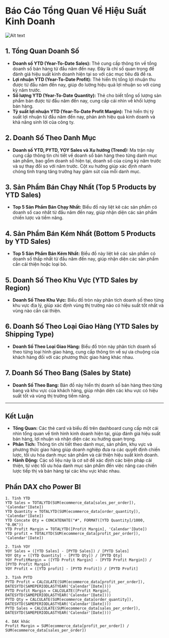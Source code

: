 # Báo Cáo Tổng Quan Về Hiệu Suất Kinh Doanh
![Alt text](.img/SalesReport.png)

## 1. Tổng Quan Doanh Số
- **Doanh số YTD (Year-To-Date Sales):** Thẻ cung cấp thông tin về tổng doanh số bán hàng từ đầu năm đến nay. Đây là chỉ số quan trọng để đánh giá hiệu suất kinh doanh hiện tại so với các mục tiêu đã đề ra.
- **Lợi nhuận YTD (Year-To-Date Profit):** Thẻ hiển thị tổng lợi nhuận thu được từ đầu năm đến nay, giúp đo lường hiệu quả lợi nhuận so với cùng kỳ năm trước.
- **Số lượng YTD (Year-To-Date Quantity):** Thẻ cho biết tổng số lượng sản phẩm bán được từ đầu năm đến nay, cung cấp cái nhìn về khối lượng bán hàng.
- **Tỷ suất lợi nhuận YTD (Year-To-Date Profit Margin):** Thẻ hiển thị tỷ suất lợi nhuận từ đầu năm đến nay, phản ánh hiệu quả kinh doanh và khả năng sinh lời của công ty.

## 2. Doanh Số Theo Danh Mục
- **Doanh số YTD, PYTD, YOY Sales và Xu hướng (Trend):** Ma trận này cung cấp thông tin chi tiết về doanh số bán hàng theo từng danh mục sản phẩm, bao gồm doanh số hiện tại, doanh số của cùng kỳ năm trước và sự thay đổi so với năm trước. Cột xu hướng giúp xác định nhanh chóng tình trạng tăng trưởng hay giảm sút của mỗi danh mục.

## 3. Sản Phẩm Bán Chạy Nhất (Top 5 Products by YTD Sales)
- **Top 5 Sản Phẩm Bán Chạy Nhất:** Biểu đồ này liệt kê các sản phẩm có doanh số cao nhất từ đầu năm đến nay, giúp nhận diện các sản phẩm chiến lược và tiềm năng.

## 4. Sản Phẩm Bán Kém Nhất (Bottom 5 Products by YTD Sales)
- **Top 5 Sản Phẩm Bán Kém Nhất:** Biểu đồ này liệt kê các sản phẩm có doanh số thấp nhất từ đầu năm đến nay, giúp nhận diện các sản phẩm cần cải thiện hoặc loại bỏ.

## 5. Doanh Số Theo Khu Vực (YTD Sales by Region)
- **Doanh Số Theo Khu Vực:** Biểu đồ tròn này phân tích doanh số theo từng khu vực địa lý, giúp xác định vùng thị trường nào có hiệu suất tốt nhất và vùng nào cần cải thiện.

## 6. Doanh Số Theo Loại Giao Hàng (YTD Sales by Shipping Type)
- **Doanh Số Theo Loại Giao Hàng:** Biểu đồ tròn này phân tích doanh số theo từng loại hình giao hàng, cung cấp thông tin về sự ưa chuộng của khách hàng đối với các phương thức giao hàng khác nhau.

## 7. Doanh Số Theo Bang (Sales by State)
- **Doanh Số Theo Bang:** Bản đồ này hiển thị doanh số bán hàng theo từng bang và khu vực của khách hàng, giúp nhận diện các khu vực có hiệu suất tốt và vùng thị trường tiềm năng.

---

## Kết Luận
- **Tổng Quan:** Các thẻ card và biểu đồ trên dashboard cung cấp một cái nhìn tổng quan về tình hình kinh doanh hiện tại, giúp đánh giá hiệu suất bán hàng, lợi nhuận và nhận diện các xu hướng quan trọng.
- **Phân Tích:** Thông tin chi tiết theo danh mục, sản phẩm, khu vực và phương thức giao hàng giúp doanh nghiệp đưa ra các quyết định chiến lược, tối ưu hóa danh mục sản phẩm và cải thiện hiệu suất kinh doanh.
- **Hành Động:** Các số liệu này là cơ sở để xác định các biện pháp cải thiện, từ việc tối ưu hóa danh mục sản phẩm đến việc nâng cao chiến lược tiếp thị và bán hàng tại các khu vực khác nhau.

## Phần DAX cho Power BI
```DAX
1. Tính YTD
YTD Sales = TOTALYTD(SUM(ecommerce_data[sales_per_order]), 'Calendar'[Date])
YTD Quantity = TOTALYTD(SUM(ecommerce_data[order_quantity]), 'Calendar'[Date])
YTD Concate Qty = CONCATENATE("#", FORMAT([YTD Quantity]/1000, "0.0K"))
YTD Profit Margin = TOTALYTD([Profit Margin], 'Calendar'[Date])
YTD profit = TOTALYTD(SUM(ecommerce_data[profit_per_order]), 'Calendar'[Date]) 

2. Tính YOY
YOY Sales = ([YTD Sales] - [PYTD Sales]) / [PYTD Sales]
YOY Qty = ([YTD Quantity] - [PYTD Qty]) / [PYTD Qty]
YOY ProfitMargin = ([YTD Profit Margin] - [PYTD Profit Margin]) / [PYTD Profit Margin]
YOY Profit = ([YTD profit] - [PYTD Profit]) / [PYTD Profit]

3. Tính PYTD
PYTD Profit = CALCULATE(SUM(ecommerce_data[profit_per_order]), DATESYTD(SAMEPERIODLASTYEAR('Calendar'[Date])))
PYTD Profit Margin = CALCULATE([Profit Margin], DATESYTD(SAMEPERIODLASTYEAR('Calendar'[Date])))
PYTD Qty = CALCULATE(SUM(ecommerce_data[order_quantity]), DATESYTD(SAMEPERIODLASTYEAR('Calendar'[Date])))
PYTD Sales = CALCULATE(SUM(ecommerce_data[sales_per_order]), DATESYTD(SAMEPERIODLASTYEAR('Calendar'[Date])))

4. DAX khác
Profit Margin = SUM(ecommerce_data[profit_per_order]) / SUM(ecommerce_data[sales_per_order])

